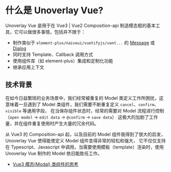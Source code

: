 # 什么是 Unoverlay Vue?

Unoverlay Vue 是用于在 Vue3 | Vue2 Composition-api 制造模态框的基本工具，它可以做很多事情，包括并不限于：

- 制作类似于 `element-plus/naiveui/vuetifyjs/vant...` 的 [Message](https://element.eleme.cn/#/en-US/component/message) 或 [Dialog](https://element.eleme.cn/#/en-US/component/dialog)
- 同时支持 Template、Callback 调用方式
- 使用组件库（如 element-plus）集成和定制化功能
- 继承应用上下文

## 技术背景

在如今日益繁琐的业务场景中，我们经常被重复的 Model 类定义工作所困扰，这意味着一旦遇到了 Model 类组件，我们需要不断重复定义 `cancel`、`confirm`、`visible` 等通用字段，
在当保存组件状态时，经常的需要对 Model 流程进行控制（`open model` -> `edit data` -> `@confirm` -> `save data`）
这极大的加剧了工作量，并在组件重复使用时产生大量的冗余代码。

从 Vue3 的 Composition-api 起，以及目前的 Model 组件我得到了很大的启发，Unoverlay Vue 使得能使定义 Model 组件变得非常的轻松和强大，
它不仅仅支持在 Typescript、Javascript 中调用，当需要使用模板（template）渲染时，使用 Unoverlay Vue 制作的 Model 依旧能胜任工作。

- [Vue3 模态(Modal) 类组件的思考](https://juejin.cn/post/7112107238969311262)